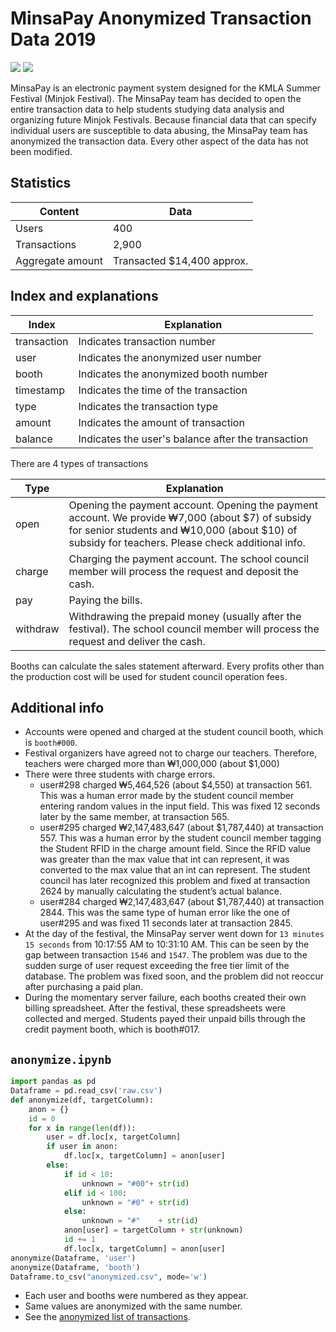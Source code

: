 # MinsaPay Anonymized Transaction Data 2019

[![](https://img.shields.io/badge/license-mit-orange?longCache=true&style=for-the-badge)](LICENSE.md) [![](https://img.shields.io/badge/read_in-한국어-blue?longCache=true&style=for-the-badge)](README-KO.md)

MinsaPay is an electronic payment system designed for the KMLA Summer Festival (Minjok Festival). The MinsaPay team has decided to open the entire transaction data to help students studying data analysis and organizing future Minjok Festivals. Because financial data that can specify individual users are susceptible to data abusing, the MinsaPay team has anonymized the transaction data. Every other aspect of the data has not been modified.

## Statistics

|Content|Data|
|----|----|
|Users|400|
|Transactions|2,900|
|Aggregate amount|Transacted $14,400 approx.|

## Index and explanations

|Index|Explanation|
|----|----|
|transaction|Indicates transaction number|
|user|Indicates the anonymized user number|
|booth|Indicates the anonymized booth number|
|timestamp|Indicates the time of the transaction|
|type|Indicates the transaction type|
|amount|Indicates the amount of transaction|
|balance|Indicates the user's balance after the transaction|

There are 4 types of transactions

|Type|Explanation|
|----|----|
|open|Opening the payment account. Opening the payment account. We provide ₩7,000 (about \$7) of subsidy for senior students and ₩10,000 (about \$10) of subsidy for teachers. Please check additional info.|
|charge|Charging the payment account. The school council member will process the request and deposit the cash.|
|pay|Paying the bills.|
|withdraw|Withdrawing the prepaid money (usually after the festival). The school council member will process the request and deliver the cash.|

Booths can calculate the sales statement afterward. Every profits other than the production cost will be used for student council operation fees.

## Additional info

* Accounts were opened and charged at the student council booth, which is `booth#000`.
* Festival organizers have agreed not to charge our teachers. Therefore, teachers were charged more than ₩1,000,000 (about \$1,000)
* There were three students with charge errors.
    * user#298 charged ₩5,464,526 (about \$4,550) at transaction 561. This was a human error made by the student council member entering random values in the input field. This was fixed 12 seconds later by the same member, at transaction 565.
    * user#295 charged ₩2,147,483,647 (about \$1,787,440) at transaction 557. This was a human error by the student council member tagging the Student RFID in the charge amount field. Since the RFID value was greater than the max value that int can represent, it was converted to the max value that an int can represent. The student council has later recognized this problem and fixed at transaction 2624 by manually calculating the student’s actual balance.
    * user#284 charged ₩2,147,483,647 (about \$1,787,440) at transaction 2844. This was the same type of human error like the one of user#295 and was fixed 11 seconds later at transaction 2845.
* At the day of the festival, the MinsaPay server went down for `13 minutes 15 seconds` from 10:17:55 AM to 10:31:10 AM. This can be seen by the gap between transaction `1546` and `1547`. The problem was due to the sudden surge of user request exceeding the free tier limit of the database. The problem was fixed soon, and the problem did not reoccur after purchasing a paid plan.
* During the momentary server failure, each booths created their own billing spreadsheet. After the festival, these spreadsheets were collected and merged. Students payed their unpaid bills through the credit payment booth, which is booth#017.

## `anonymize.ipynb`

```python
import pandas as pd
Dataframe = pd.read_csv('raw.csv')
def anonymize(df, targetColumn):
    anon = {}
    id = 0
    for x in range(len(df)):
        user = df.loc[x, targetColumn]
        if user in anon:
            df.loc[x, targetColumn] = anon[user]
        else:
            if id < 10:
                unknown = "#00"+ str(id)
            elif id < 100:
                unknown = "#0" + str(id)
            else:
                unknown = "#"    + str(id)
            anon[user] = targetColumn + str(unknown)
            id += 1
            df.loc[x, targetColumn] = anon[user]
anonymize(Dataframe, 'user')
anonymize(Dataframe, 'booth')
Dataframe.to_csv("anonymized.csv", mode='w')
```
* Each user and booths were numbered as they appear.
* Same values are anonymized with the same number.
* See the [anonymized list of transactions](transactions.csv).

